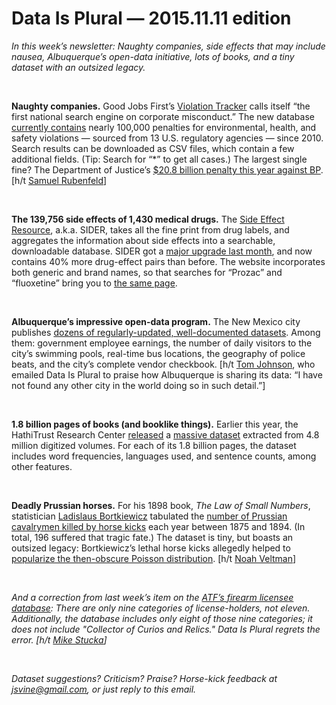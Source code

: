 Data Is Plural — 2015.11.11 edition
===================================

*In this week’s newsletter: Naughty companies, side effects that may include nausea, Albuquerque’s open-data initiative, lots of books, and a tiny dataset with an outsized legacy.*

&nbsp;

**Naughty companies.** Good Jobs First’s [Violation Tracker](http://www.goodjobsfirst.org/violation-tracker) calls itself “the first national search engine on corporate misconduct.” The new database [currently contains](http://www.goodjobsfirst.org/violation-tracker-data-sources) nearly 100,000 penalties for environmental, health, and safety violations — sourced from 13 U.S. regulatory agencies — since 2010. Search results can be downloaded as CSV files, which contain a few additional fields. (Tip: Search for “\*” to get all cases.) The largest single fine? The Department of Justice’s [$20.8 billion penalty this year against BP](http://violationtracker.goodjobsfirst.org/parent/bp). [h/t [Samuel Rubenfeld](https://twitter.com/srubenfeld/status/658980441387638784)]

&nbsp;

**The 139,756 side effects of 1,430 medical drugs.** The [Side Effect Resource](http://sideeffects.embl.de/), a.k.a. SIDER, takes all the fine print from drug labels, and aggregates the information about side effects into a searchable, downloadable database. SIDER got a [major upgrade last month](http://nar.oxfordjournals.org/content/early/2015/10/19/nar.gkv1075.abstract), and now contains 40% more drug-effect pairs than before. The website incorporates both generic and brand names, so that searches for “Prozac” and “fluoxetine” bring you to [the same page](http://sideeffects.embl.de/drugs/3386/).

&nbsp;

**Albuquerque’s impressive open-data program.** The New Mexico city publishes [dozens of regularly-updated, well-documented datasets](http://www.cabq.gov/abq-data). Among them: government employee earnings, the number of daily visitors to the city’s swimming pools, real-time bus locations, the geography of police beats, and the city’s complete vendor checkbook. [h/t [Tom Johnson](http://online.sfsu.edu/jjohnson/), who emailed Data Is Plural to praise how Albuquerque is sharing its data: “I have not found any other city in the world doing so in such detail.”]

&nbsp;

**1.8 billion pages of books (and booklike things).** Earlier this year, the HathiTrust Research Center [released](https://www.hathitrust.org/htrc-releases-massive-dataset) a [massive dataset](https://portal.htrc.illinois.edu/features) extracted from 4.8 million digitized volumes. For each of its 1.8 billion pages, the dataset includes word frequencies, languages used, and sentence counts, among other features.

&nbsp;

**Deadly Prussian horses.** For his 1898 book, *The Law of Small Numbers*, statistician [Ladislaus Bortkiewicz](https://en.wikipedia.org/wiki/Ladislaus_Bortkiewicz) tabulated the [number of Prussian cavalrymen killed by horse kicks](http://www.math.uah.edu/stat/data/HorseKicks.html) each year between 1875 and 1894. (In total, 196 suffered that tragic fate.) The dataset is tiny, but boasts an outsized legacy: Bortkiewicz’s lethal horse kicks allegedly helped to [popularize the then-obscure Poisson distribution](http://mindyourdecisions.com/blog/2013/06/21/what-do-deaths-from-horse-kicks-have-to-do-with-statistics/). [h/t [Noah Veltman](https://twitter.com/veltman)]

&nbsp;

*And a correction from last week’s item on the [ATF’s firearm licensee database](https://data.atf.gov/Licensees/Federal-Firearms-Licensee-Listing-2010-to-2015/qg4c-kex6): There are only nine categories of license-holders, not eleven. Additionally, the database includes only eight of those nine categories; it does not include "Collector of Curios and Relics." Data Is Plural regrets the error. [h/t [Mike Stucka](https://twitter.com/mikestucka)]*

&nbsp;

*Dataset suggestions? Criticism? Praise? Horse-kick feedback at <jsvine@gmail.com>, or just reply to this email.*